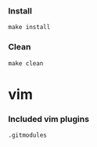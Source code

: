 ### Install

	make install

### Clean 

    make clean 

# vim 

### Included vim plugins 


    .gitmodules
